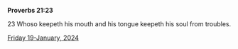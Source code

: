 **Proverbs 21:23**

23 Whoso keepeth his mouth and his tongue keepeth his soul from troubles.

[Friday 19-January, 2024](https://getbible.net/kjv/Proverbs/21/23)
